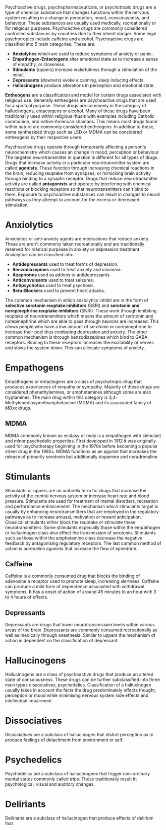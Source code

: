 Psychoactive drugs, psychopharmaceuticals, or psychotropic drugs are a type of chemical substance that changes functions within the nervous system resulting in a change in perception, mood, consciousness, and behaviour. These substances are usually used medically, recreationally or for religious purposes. Psychoactive drugs are commonly considered controlled substances by countries due to their inherit danger. Some legal psychotropics include caffeine and alcohol. Psychoactive drugs are classified into 5 main categories. These are:
- **Anxiolytics** which are used to reduce symptoms of anxiety or panic.
- **Empathogen-Entactogens** alter emotional state as to increase a sense of empathy, or closeness.
- **Stimulants** (uppers) increase wakefulness through a stimulation of the mind.
- **Depressants** (downers) evoke a calming, sleep inducing effects.
- **Hallucinogens** produce alterations in perception and emotional state.

**Entheogens** are a classification and model for certain drugs associated with religious use. Generally entheogens are psychoactive drugs that are used for a spiritual purpose. These drugs are commonly in the category of hallucinogens, entactogens or alcohol. Many of these drugs have been traditionally used within religious rituals with examples including Catholic communion, and native-American shamans. This means most drugs found within nature are commonly considered entheogens. In addition to these, some synthesized drugs such as LSD or MDMA can be considered entheogens by their respective users.

Psychoactive drugs operate through temporarily affecting a person's neurochemistry which causes an change in mood, perception or behaviour. The targeted neurotransmitter in question is different for all types of drugs. Drugs that increase activity in a particular neurotransmitter system are called **agonists**. These function through increasing chemical reactions in the brain, reducing reuptake from synapses, or mimicking brain activity through binding to a synaptic receptor. Drugs that reduce neurotransmitter activity are called **antagonists** and operate by interfering with chemical reactions or blocking receptors so that neurotransmitters can't bind to them. Exposure to psychoactive substances can result in changes to neural pathways as they attempt to account for the excess or decreased stimulation.

# Anxiolytics
Anxiolytics or anti-anxiety agents are medications that reduce anxiety. These are aren't commonly taken recreationally and are traditionally reserved for medical purposes in anxiety or depression treatment. Anxiolytics can be classified into: 
- **Antidepressants** used to treat forms of depression.
- **Benzodiazepines** used to treat anxiety and insomnia.
- **Azapirones** used as addons to antidepressants.
- **Anticonvulsants** used to treat seizures.
- **Antipsychotics** used to treat psychosis.
- **Beta-Blockers** used to prevent heart attacks.

The common mechanism in which anxiolytics inhibit are in the form of **selective serotonin reuptake inhibitors** (SSRI) and **serotonin and norepinephrine reuptake inhibitors** (SNRI). These work through inhibiting reuptake of neurotransmitters which means the amount of serotonin and norepinephrine which are able to pass through neurons are increased. This allows people who have a low amount of serotonin or norepinephrine to increase their pool thus combating depression and anxiety. The other common mechanism is through benzodiazepines which bind to GABA receptors. Binding to these receptors increases the excitability of nerves and slows the system down. This can alleviate symptoms of anxiety.

# Empathogens
Empathogens or entactogens are a class of psychotropic drug that produces experiences of empathy or sympathy. Majority of these drugs are considered phenethylamines, or amphetamines although some are also tryptamines. The main drug within this category is 3,4-Methylenedioxymethamphetamine (MDMA) and its associated family of *MDxx* drugs.

## MDMA
MDMA commonly known as ecstasy or moly is a empathogen with stimulant and minor psychedelic properties. First developed in 1912 it was originally used for psychotherapy beginning in the 1970s before becoming a popular street drug in the 1980s. MDMA functions as an agonist that increases the release of primarily serotonin but additionally dopamine and noradrenaline.

# Stimulants
Stimulants or uppers are an umbrella term for drugs that increase the activity of the central nervous system or increase heart rate and blood pressure. Stimulants are used for treatment of mental disorders, recreation and performance enhancement. The mechanism which stimulants target is usually by enhancing neurotransmitters that are employed in the regulatory pathways as to increase arousal, motivation or reward anticipation. Classical stimulants either block the reuptake or stimulate these neurotransmitters. Some stimulants especially those within the empathogen or hallucinogen class also effect the transmission of serotonin. Stimulants such as those within the amphetamine class decrease the negative feedback by antagonising regulatory receptors. The last common method of action is adrenaline agonists that increase the flow of ephedrine. 

## Caffeine
Caffeine is a commonly consumed drug that blocks the binding of adenosine a receptor used to promote sleep, increasing alertness. Caffeine can produce a mild form of dependence associated with withdrawal symptoms. It has a onset of action of around 45 minutes to an hour with 3 to 4 hours of effects.

## Depressants
Depressants are drugs that lower neurotransmission levels within various areas of the brain. Depressants are commonly consumed recreationally as well as medically through anesthesia. Similar to uppers the mechanism of action is dependent on the classification of depressant. 

# Hallucinogens
Hallucinogens are a class of psychoactive drugs that produce an altered state of consciousness. These drugs can be further subclassified into three main types dissociatives, psychedelics. Classification of a hallucinogen usually takes in account the facts the drug predominately effects thought, perception or mood while minimising nervous system side effects and intellectual impairment.

# Dissociatives
Dissociatives are a subclass of hallucinogen that distort perception as to produce feelings of detachment from environment or self. 

# Psychedelics
Psychedelics are a subclass of hallucinogens that trigger non-ordinary mental states commonly called *trips*. These traditionally result in psychological, visual and auditory changes.

# Deliriants
Deliriants are a subclass of hallucinogen that produce effects of delirium that 